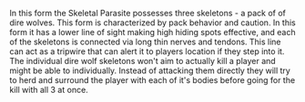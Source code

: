 In this form the Skeletal Parasite possesses three skeletons - a pack of of dire wolves. This form is characterized by pack behavior and caution. In this form it has a lower line of sight making high hiding spots effective, and each of the skeletons is connected via long thin nerves and tendons. This line can act as a tripwire that can alert it to players location if they step into it. The individual dire wolf skeletons won't aim to actually kill a player and might be able to individually. Instead of attacking them directly they will try to herd and surround the player with each of it's bodies before going for the kill with all 3 at once. 